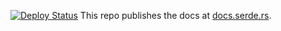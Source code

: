 [![Deploy Status](https://github.com/serde-rs/docs/workflows/deploy/badge.svg?branch=master)](https://github.com/serde-rs/docs/actions)
This repo publishes the docs at [docs.serde.rs](https://docs.serde.rs/serde/).
